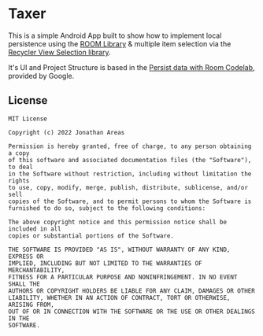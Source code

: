 # Taxer

This is a simple Android App built to show how to implement local persistence using the [ROOM Library](https://developer.android.com/training/data-storage/room) & multiple item selection via the [Recycler View Selection library](https://developer.android.com/reference/androidx/recyclerview/selection/package-summary).

It's UI and Project Structure is based in the [Persist data with Room Codelab](https://developer.android.com/codelabs/basic-android-kotlin-training-persisting-data-room#0), provided by Google.



## License
```
MIT License

Copyright (c) 2022 Jonathan Areas

Permission is hereby granted, free of charge, to any person obtaining a copy
of this software and associated documentation files (the "Software"), to deal
in the Software without restriction, including without limitation the rights
to use, copy, modify, merge, publish, distribute, sublicense, and/or sell
copies of the Software, and to permit persons to whom the Software is
furnished to do so, subject to the following conditions:

The above copyright notice and this permission notice shall be included in all
copies or substantial portions of the Software.

THE SOFTWARE IS PROVIDED "AS IS", WITHOUT WARRANTY OF ANY KIND, EXPRESS OR
IMPLIED, INCLUDING BUT NOT LIMITED TO THE WARRANTIES OF MERCHANTABILITY,
FITNESS FOR A PARTICULAR PURPOSE AND NONINFRINGEMENT. IN NO EVENT SHALL THE
AUTHORS OR COPYRIGHT HOLDERS BE LIABLE FOR ANY CLAIM, DAMAGES OR OTHER
LIABILITY, WHETHER IN AN ACTION OF CONTRACT, TORT OR OTHERWISE, ARISING FROM,
OUT OF OR IN CONNECTION WITH THE SOFTWARE OR THE USE OR OTHER DEALINGS IN THE
SOFTWARE.
```
